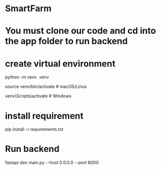 # SmartFarm
# You must clone our code and cd into the app folder to run backend

# create virtual environment
python -m venv .venv

source venv/bin/activate   # macOS/Linux

venv\Scripts\activate      # Windows

# install requirement
pip install -r requirements.txt

# Run backend
fastapi dev main.py --host 0.0.0.0 --port 8000
